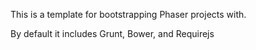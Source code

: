 This is a template for bootstrapping Phaser projects with. 

By default it includes Grunt, Bower, and Requirejs